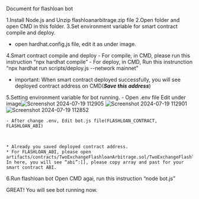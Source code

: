 Document for flashloan bot

1.Install Node.js and Unzip flashloanarbitrage.zip file
2.Open folder and open CMD in this folder.
3.Set environment variable for smart contract compile and deploy.
-  open hardhat.config.js file, edit it as under image.



4.Smart contract compile and deploy
     -  For compile, in CMD, please run this instruction
	“npx hardhat compile”
     -  For deploy, in CMD, Run this instrunction
                “npx hardhat run scripts/deploy.js --network mainnet”
* important:
	When smart contract deployed successfully, you will see 	deployed contract address on CMD(***Save this 	address***)

5.Setting environment variable for bot running.
	- Open .env file
	Edit under image![Screenshot 2024-07-19 112905](https://github.com/user-attachments/assets/da75076f-c2a6-47f9-b5fd-f09250751dc1)
![Screenshot 2024-07-19 112901](https://github.com/user-attachments/assets/d0aaba5e-1b26-49ff-986c-75caef20716d)
![Screenshot 2024-07-19 112852](https://github.com/user-attachments/assets/81ebfbb9-99de-4822-9d6c-1e5254ceacad)



	- After change .env, Edit bot.js file(FLASHLOAN_CONTRACT, FLASHLOAN_ABI)
	
	

	* Already you saved deployed contract address.
	* For FLASHLOAN_ABI, please open 	artifacts/contracts/TwoExchangeFlashloanArbitrage.sol/TwoExchangeFlashloanArbitrage.json
	In here, you will see “abi”:[], please copy array and past for your 	smart contract ABI.

6.Run flashloan bot
Open CMD agai, run this instruction 
 “node bot.js”

GREAT!
You will see bot running now.

